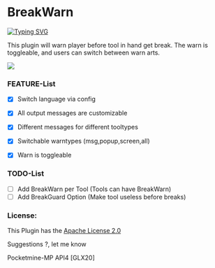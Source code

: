 # BreakWarn
[![Typing SVG](https://readme-typing-svg.herokuapp.com?center=true&vCenter=true&lines=GLX20;BreakWarn;GLX20;Warn+users+before+tool+get+destroyed)](.)

This plugin will warn player before tool in hand get break.
The warn is toggleable, and users can switch between warn arts.

[![](https://poggit.pmmp.io/shield.state/BreakWarn)](https://poggit.pmmp.io/p/BreakWarn)

### FEATURE-List
- [x] Switch language via config 
- [x] All output messages are customizable
- [x] Different messages for different tooltypes
- [x] Switchable warntypes (msg,popup,screen,all)
- [x] Warn is toggleable


### TODO-List
- [ ] Add BreakWarn per Tool (Tools can have BreakWarn)
- [ ] Add BreakGuard Option (Make tool useless before breaks)

### License:
This Plugin has the [Apache License 2.0](/LICENSE)

Suggestions ?, let me know

Pocketmine-MP API4
[GLX20]
